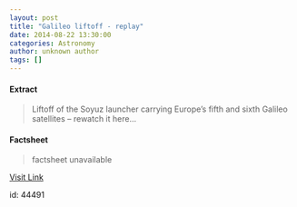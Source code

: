 ```yaml
---
layout: post
title: "Galileo liftoff - replay"
date: 2014-08-22 13:30:00
categories: Astronomy
author: unknown author
tags: []
---
```



#### Extract
>Liftoff of the Soyuz launcher carrying Europe’s fifth and sixth Galileo satellites – rewatch it here...

#### Factsheet
>factsheet unavailable

[Visit Link](http://www.esa.int/ESA_Multimedia/Videos/2014/08/Galileo_launch_replay)

id:   44491
